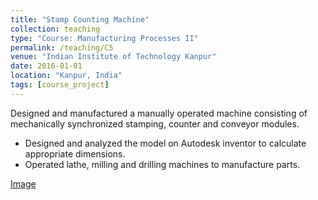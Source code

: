 ```yaml
---
title: "Stamp Counting Machine"
collection: teaching
type: "Course: Manufacturing Processes II"
permalink: /teaching/C5
venue: "Indian Institute of Technology Kanpur"
date: 2016-01-01
location: "Kanpur, India"
tags: [course_project]
---
```


Designed and manufactured a manually operated machine consisting of mechanically synchronized stamping, counter and conveyor modules.
* Designed and analyzed the model on Autodesk inventor to calculate appropriate dimensions.
* Operated lathe, milling and drilling machines to manufacture parts.

[Image](http://shubhg1996.github.io/files/stamp.PNG)